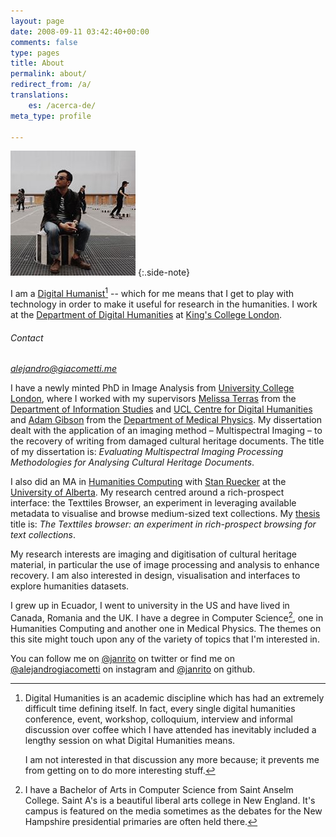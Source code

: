 ```yaml
---
layout: page
date: 2008-09-11 03:42:40+00:00
comments: false
type: pages
title: About
permalink: about/
redirect_from: /a/
translations:
    es: /acerca-de/
meta_type: profile

---
```


![portrait][portrait]
{:.side-note}

I am a [Digital Humanist][dh][^dh] -- which for me means that I get to play with technology in order to make it useful for research in the humanities. I work at the [Department of Digital Humanities][kcldh] at [King's College London][kcl].

<address class='side-note' markdown="1">

###### Contact

[alejandro@giacometti.me](mailto:alejandro.giacometti.me)  

</address>

I have a newly minted PhD in Image Analysis from [University College London][ucl], where I worked with my supervisors [Melissa Terras][] from the [Department of Information Studies][dis] and [UCL Centre for Digital Humanities][ucldh] and [Adam Gibson][] from the [Department of Medical Physics][medphys]. My dissertation dealt with the application of an imaging method – Multispectral Imaging – to the recovery of writing from damaged cultural heritage documents. The title of my dissertation is: *Evaluating Multispectral Imaging Processing Methodologies for Analysing Cultural Heritage Documents*.

I also did an MA in [Humanities Computing][huco] with [Stan Ruecker][] at the [University of Alberta][uofa].  My research centred around a rich-prospect interface: the Texttiles Browser, an experiment in leveraging available metadata to visualise and browse medium-sized text collections. My [thesis][mathesis] title is: *The Texttiles browser: an experiment in rich-prospect browsing for text collections*.

My research interests are imaging and digitisation of cultural heritage material, in particular the use of image processing and analysis to enhance recovery. I am also interested in design, visualisation and interfaces to explore humanities datasets.

I grew up in Ecuador, I went to university in the US and have lived in Canada, Romania and the UK. I have a degree in Computer Science[^saintas], one in Humanities Computing and another one in Medical Physics. The themes on this site might touch upon any of the variety of topics that I'm interested in.

You can follow me on [@janrito][twitter] on twitter or find me on [@alejandrogiacometti][instagram] on instagram and [@janrito][github] on github.



[portrait]: /images/portrait.jpeg

[^dh]:  
    Digital Humanities is an academic discipline which has had an extremely difficult time defining itself. In fact, every single digital humanities conference, event, workshop, colloquium, interview and informal discussion over coffee which I have attended has inevitably included a lengthy session on what Digital Humanities means.

    I am not interested in that discussion any more because; it prevents me from getting on to do more interesting stuff.

[^saintas]:
    I have a Bachelor of Arts in Computer Science from Saint Anselm College. Saint A's is a beautiful liberal arts college in New England. It's campus is featured on the media sometimes as the debates for the New Hampshire presidential primaries are often held there.


[dh]: http://en.wikipedia.org/wiki/Digital_humanities "Digital Humanities"
[kcl]: http://www.kcl.ac.uk "King's College London"
[kcldh]: http://www.kcl.ac.uk/artshums/depts/ddh/index.aspx "Department of Digital Humanities at King's College London"
[ucl]: http://www.ucl.ac.uk "University College London"
[Melissa Terras]: http://www.ucl.ac.uk/infostudies/melissa-terras/ "Melissa Terras"
[dis]: http://www.infostudies.ucl.ac.uk/ "Department of Information Studies at University College London"
[Adam Gibson]: http://www.ucl.ac.uk/medphys/staff/people/agibson/www/index "Adam Gibson"
[medphys]: http://www.ucl.ac.uk/medphys/ "Department of Medical Physics"
[ucldh]: http://www.ucl.ac.uk/dh/ "UCL Centre for Digital Humanities"
[huco]: http://huco.ualberta.ca/ "Humanities Computing at University of Alberta"
[Stan Ruecker]: http://www.ualberta.ca/~sruecker/ "Stan Ruecker"
[uofa]: http://www.ualberta.ca "University of Alberta"
[mathesis]: http://repository.library.ualberta.ca/dspace/handle/10048/437

[twitter]: http://twitter.com/janrito "@janrito at Twitter"
[github]: http://github.com/janrito "@janrito at Github"
[instagram]: http://instagram.com/alejandrogiacometti "@alejandrogiacometti at instagram"
